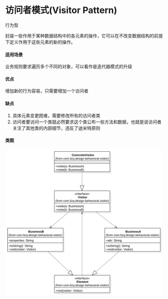 # 访问者模式(Visitor Pattern)

行为型

封装一些作用于某种数据结构中的各元素的操作，它可以在不改变数据结构的前提下定义作用于这些元素的新的操作。

#### 适用场景

业务规则要求遍历多个不同的对象，可以看作是迭代器模式的升级

#### 优点

增加新的行为容易，只需要增加一个访问者

#### 缺点

1. 具体元素变更困难，需要修改所有的访问者类
2. 访问者要访问一个类就必然要求这个类公布一些方法和数据，也就是说访问者关注了其他类的内部细节，违反了迪米特原则

#### 类图

![类图](https://github.com/1065763582/java-design-patterns/blob/master/src/resources/img/visitor.svg)

